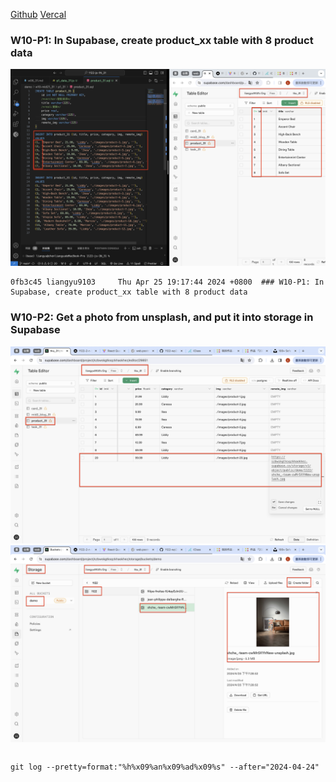 [Github](https://github.com/liangyu9103/1122-js-demo_31.git)
[Vercal](https://vercel.com/liangyu9103s-projects/1122-js-demo-31)

### W10-P1: In Supabase, create product_xx table with 8 product data

![](w10-p1.png)

```
0fb3c45 liangyu9103     Thu Apr 25 19:17:44 2024 +0800  ### W10-P1: In Supabase, create product_xx table with 8 product data
```

### W10-P2: Get a photo from unsplash, and put it into storage in Supabase

![](w10-p2-1.png)
![](w10-p2-2.png)

```

```

```
git log --pretty=format:"%h%x09%an%x09%ad%x09%s" --after="2024-04-24"
```
